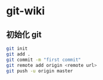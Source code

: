 # git-wiki

## 初始化 git

```bash
git init
git add .
git commit -m "first commit"
git remote add origin <remote url>
git push -u origin master
```
